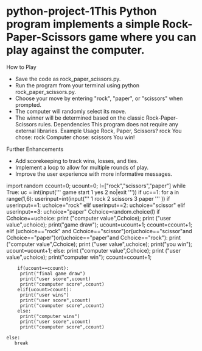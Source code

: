 # python-project-1This Python program implements a simple Rock-Paper-Scissors game where you can play against the computer.
How to Play
 * Save the code as rock_paper_scissors.py.
 * Run the program from your terminal using python rock_paper_scissors.py.
 * Choose your move by entering "rock", "paper", or "scissors" when prompted.
 * The computer will randomly select its move.
 * The winner will be determined based on the classic Rock-Paper-Scissors rules.
Dependencies
This program does not require any external libraries.
Example Usage
Rock, Paper, Scissors? rock
You chose: rock
Computer chose: scissors
You win!

Further Enhancements
 * Add scorekeeping to track wins, losses, and ties.
 * Implement a loop to allow for multiple rounds of play.
 * Improve the user experience with more informative messages.

























import random
ccount=0;
ucount=0;
l=["rock","scissors","paper"]
while True:
    uc = int(input('''
game start
1 yes 
2 no|exit
    '''))
    if uc==1:
       for a in range(1,6):
        userinput=int(input('''
1 rock
2 scissors
3 paper
         ''' ))
        if userinput==1:
           uchoice="rock"
        elif userinput==2:
           uchoice="scissor"
        elif userinput==3:
           uchoice="paper"
        Cchoice=random.choice(l)
        if Cchoice==uchoice:
           print ("computer value",Cchoice);
           print ("user value",uchoice);
           print("game draw");
           ucount=ucount+1;
           ccount=ccount+1;
        elif (uchoice=="rock" and Cchoice=="scissor")or(uchoice=="scissor"and Cchoice=="paper")or(uchoice=="paper"and Cchoice=="rock"):
            print ("computer value",Cchoice);
            print ("user value",uchoice);
            print("you win");
            ucount=ucount+1;
        else:
           print ("computer value",Cchoice);
           print ("user value",uchoice);
           print("computer win");
           ccount=ccount+1;
           
        if(ucount==ccount):
         print("final game draw")
         print("user score",ucount)
         print("coumputer score",ccount)
        elif(ucount>ccount):
         print("user wins")
         print("user score",ucount)
         print("coumputer score",ccount)
        else:
         print("computer wins")
         print("user score",ucount)
         print("coumputer score",ccount)
        
    else: 
       break

